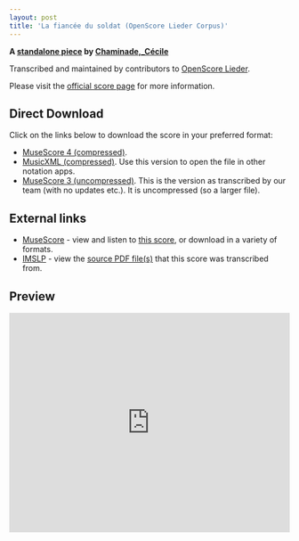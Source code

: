 ```yaml
---
layout: post
title: 'La fiancée du soldat (OpenScore Lieder Corpus)'
---
```


__A [standalone piece](https://fourscoreandmore.org/openscore/lieder/Chaminade,_C%C3%A9cile/_/) by [Chaminade,_Cécile](https://fourscoreandmore.org/openscore/lieder/Chaminade,_C%C3%A9cile)__

Transcribed and maintained by contributors to [OpenScore Lieder].

Please visit the [official score page] for more information.

[official score page]: https://musescore.com/openscore-lieder-corpus/scores/4999581
[OpenScore Lieder]: https://musescore.com/openscore-lieder-corpus

## Direct Download

Click on the links below to download the score in your preferred format:
- [MuseScore 4 (compressed)](https://fourscoreandmore.org/openscore/lieder/Chaminade,_C%C3%A9cile/_/La_fianc%C3%A9e_du_soldat.mscz).
- [MusicXML (compressed)](https://fourscoreandmore.org/openscore/lieder/Chaminade,_C%C3%A9cile/_/La_fianc%C3%A9e_du_soldat.mxl). Use this version to open the file in other notation apps.
- [MuseScore 3 (uncompressed)](https://raw.githubusercontent.com/OpenScore/Lieder/refs/heads/main/scores/Chaminade,_C%C3%A9cile/_/La_fianc%C3%A9e_du_soldat/lc4999581.mscx). This is the version as transcribed by our team (with no updates etc.). It is uncompressed (so a larger file).

## External links

- [MuseScore] - view and listen to [this score][MuseScore], or download in a variety of formats.
- [IMSLP] - view the [source PDF file(s)][IMSLP] that this score was transcribed from.

[MuseScore]: https://musescore.com/score/4999581
[IMSLP]: https://imslp.org/wiki/Special:ReverseLookup/154211

## Preview

<iframe width="100%" height="394" src="https://musescore.com/openscore-lieder-corpus/scores/4999581/embed" frameborder="0" allowfullscreen allow="autoplay; fullscreen"></iframe>

